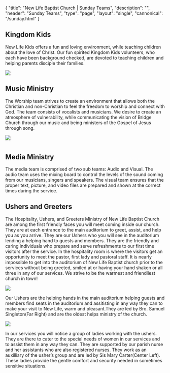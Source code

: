 {
	"title": "New Life Baptist Church | Sunday Teams",
	"description": "",
	"header": "Sunday Teams",
	"type": "page",
	"layout": "single",
	"cannonical": "/sunday.html"
}
<section class="interior-section">
	<div class="container">
		<div class="row">
			<div class="col-xs-12 col-md-6">
				<h2>Kingdom Kids</h2>
				<p class="text-justify">New Life Kids offers a fun and loving environment, while teaching children about the love of Christ. Our fun spirited Kingdom Kids volunteers, who each have been background checked, are devoted to teaching children and helping parents disciple their families.</p>
			</div>
			<div class="col-xs-12 col-md-6">
				<img src="/images/ministry/kids1.png">	
			</div>
		</div>
	</div>
</section>
<!-- <section class="interior-section">
	<div class="container">
		<div class="row">
			<div class="col-md-6">
			</div>
			<div class="col-md-6">
				<h2>New Life Nursery</h2>
			</div>
		</div>
	</div>
</section> -->
<section class="interior-section">
	<div class="container">	
		<div class="row">
			<div class="col-xs-12 col-md-6">
			<h2>Music Ministry</h2>
			<p class="text-justify">The Worship team strives to create an environment that allows both the Christian and non-Christian to feel the freedom to worship and connect with God. The team consists of vocalists and musicians. We desire to create an atmosphere of vulnerability, while communicating the vision of Bridge Church through our music and being ministers of the Gospel of Jesus through song.</p>
			</div>
			<div class="col-xs-12  col-md-6">	
				<img class="profile-pic thumbnail" src="/images/ministry/worshipTeam.jpg">
			</div>
		</div>
	</div>
</section>
<section class="interior-section">
	<div class="container">	
		<div class="row">
			<div class="col-xs-12 col-md-6" style="margin-bottom:40px;">
				<div class="section-icon with-border" style="margin: 0 auto;">
					<i class="icon-mixer-2"></i>
				</div>	
			</div>
			<div class="col-xs-12 col-md-6">
				<h2>Media Ministry</h2>
				<p class="text-justify">
					The media team is comprised of two sub teams: Audio and Visual. The audio team uses the mixing board to control the levels of the sound coming from our musicians, singers and speakers. The visual team ensures that the proper text, picture, and video files are prepared and shown at the correct times during the service.
				</p>	
			</div>
		</div>
	</div>
</section>
<section class="interior-section">
	<div class="container">
		<div class="row">
    	<div class="col-xs-12 col-md-12">
				<h2>Ushers and Greeters</h2>
				<p class="text-justify">The Hospitality, Ushers, and Greeters Ministry of New Life Baptist Church are among the first friendly faces you will meet coming inside our church. They are at each entrance to the main auditorium to greet, assist, and help you as you arrive. They are our Ushers who you will see in the auditorium lending a helping hand to guests and members. They are the friendly and caring individuals who prepare and serve refreshments to our first time visitors after the service.  In the hospitality room is where the visitors get an opportunity to meet the pastor, first lady and pastoral staff.  It is nearly impossible to get into the auditorium of New Life Baptist church prior to the services without being greeted, smiled at or having your hand shaken or all three in any of our services.  We strive to be the warmest and friendliest church in town!</p>
			</div>
			<div class="col-xs-12 col-md-6">
				<img src="/images/ministry/ushersMen.jpg">
				<p class="text-justify">Our Ushers are the helping hands in the main auditorium helping guests and members find seats in the auditorium and assitisting in any way they can to make your visit to New Life, warm and pleasant.They are led by Bro. Samuel Singleton(Far Right) and are the oldest helps ministry of the church.</p>
			</div>
			<div class="col-xs-12 col-md-6">
				<img src="/images/ministry/UshersWomen.JPG">
				<p class="text-justify">In our services you will notice a group of ladies working with the ushers. They are there to cater to the special needs of women in our services and to assist them in any way they can. They are supported by our parish nurse and her assistants who are also registered nurses.
				They work as an auxilliary of the usher’s group and are led by Sis Mary Carter(Center Left). These ladies provide the gentle comfort and security needed in sometimes sensitive situations.</p>
			</div>
    </div>
	</div>
</section>

